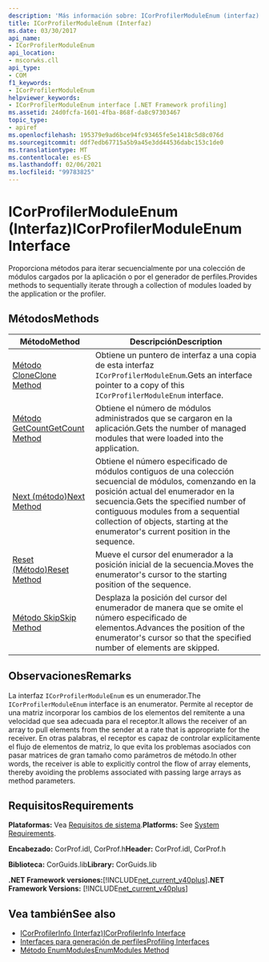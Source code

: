 ```yaml
---
description: 'Más información sobre: ICorProfilerModuleEnum (interfaz)'
title: ICorProfilerModuleEnum (Interfaz)
ms.date: 03/30/2017
api_name:
- ICorProfilerModuleEnum
api_location:
- mscorwks.cll
api_type:
- COM
f1_keywords:
- ICorProfilerModuleEnum
helpviewer_keywords:
- ICorProfilerModuleEnum interface [.NET Framework profiling]
ms.assetid: 24d0fcfa-1601-4fba-868f-da8c97303467
topic_type:
- apiref
ms.openlocfilehash: 195379e9ad6bce94fc93465fe5e1418c5d8c076d
ms.sourcegitcommit: ddf7edb67715a5b9a45e3dd44536dabc153c1de0
ms.translationtype: MT
ms.contentlocale: es-ES
ms.lasthandoff: 02/06/2021
ms.locfileid: "99783825"
---
```

# <a name="icorprofilermoduleenum-interface"></a><span data-ttu-id="298da-103">ICorProfilerModuleEnum (Interfaz)</span><span class="sxs-lookup"><span data-stu-id="298da-103">ICorProfilerModuleEnum Interface</span></span>

<span data-ttu-id="298da-104">Proporciona métodos para iterar secuencialmente por una colección de módulos cargados por la aplicación o por el generador de perfiles.</span><span class="sxs-lookup"><span data-stu-id="298da-104">Provides methods to sequentially iterate through a collection of modules loaded by the application or the profiler.</span></span>  
  
## <a name="methods"></a><span data-ttu-id="298da-105">Métodos</span><span class="sxs-lookup"><span data-stu-id="298da-105">Methods</span></span>  
  
|<span data-ttu-id="298da-106">Método</span><span class="sxs-lookup"><span data-stu-id="298da-106">Method</span></span>|<span data-ttu-id="298da-107">Descripción</span><span class="sxs-lookup"><span data-stu-id="298da-107">Description</span></span>|  
|------------|-----------------|  
|[<span data-ttu-id="298da-108">Método Clone</span><span class="sxs-lookup"><span data-stu-id="298da-108">Clone Method</span></span>](icorprofilermoduleenum-clone-method.md)|<span data-ttu-id="298da-109">Obtiene un puntero de interfaz a una copia de esta interfaz `ICorProfilerModuleEnum`.</span><span class="sxs-lookup"><span data-stu-id="298da-109">Gets an interface pointer to a copy of this `ICorProfilerModuleEnum` interface.</span></span>|  
|[<span data-ttu-id="298da-110">Método GetCount</span><span class="sxs-lookup"><span data-stu-id="298da-110">GetCount Method</span></span>](icorprofilermoduleenum-getcount-method.md)|<span data-ttu-id="298da-111">Obtiene el número de módulos administrados que se cargaron en la aplicación.</span><span class="sxs-lookup"><span data-stu-id="298da-111">Gets the number of managed modules that were loaded into the application.</span></span>|  
|[<span data-ttu-id="298da-112">Next (método)</span><span class="sxs-lookup"><span data-stu-id="298da-112">Next Method</span></span>](icorprofilermoduleenum-next-method.md)|<span data-ttu-id="298da-113">Obtiene el número especificado de módulos contiguos de una colección secuencial de módulos, comenzando en la posición actual del enumerador en la secuencia.</span><span class="sxs-lookup"><span data-stu-id="298da-113">Gets the specified number of contiguous modules from a sequential collection of objects, starting at the enumerator's current position in the sequence.</span></span>|  
|[<span data-ttu-id="298da-114">Reset (Método)</span><span class="sxs-lookup"><span data-stu-id="298da-114">Reset Method</span></span>](icorprofilermoduleenum-reset-method.md)|<span data-ttu-id="298da-115">Mueve el cursor del enumerador a la posición inicial de la secuencia.</span><span class="sxs-lookup"><span data-stu-id="298da-115">Moves the enumerator's cursor to the starting position of the sequence.</span></span>|  
|[<span data-ttu-id="298da-116">Método Skip</span><span class="sxs-lookup"><span data-stu-id="298da-116">Skip Method</span></span>](icorprofilermoduleenum-skip-method.md)|<span data-ttu-id="298da-117">Desplaza la posición del cursor del enumerador de manera que se omite el número especificado de elementos.</span><span class="sxs-lookup"><span data-stu-id="298da-117">Advances the position of the enumerator's cursor so that the specified number of elements are skipped.</span></span>|  
  
## <a name="remarks"></a><span data-ttu-id="298da-118">Observaciones</span><span class="sxs-lookup"><span data-stu-id="298da-118">Remarks</span></span>  

 <span data-ttu-id="298da-119">La interfaz `ICorProfilerModuleEnum` es un enumerador.</span><span class="sxs-lookup"><span data-stu-id="298da-119">The `ICorProfilerModuleEnum` interface is an enumerator.</span></span> <span data-ttu-id="298da-120">Permite al receptor de una matriz incorporar los cambios de los elementos del remitente a una velocidad que sea adecuada para el receptor.</span><span class="sxs-lookup"><span data-stu-id="298da-120">It allows the receiver of an array to pull elements from the sender at a rate that is appropriate for the receiver.</span></span> <span data-ttu-id="298da-121">En otras palabras, el receptor es capaz de controlar explícitamente el flujo de elementos de matriz, lo que evita los problemas asociados con pasar matrices de gran tamaño como parámetros de método.</span><span class="sxs-lookup"><span data-stu-id="298da-121">In other words, the receiver is able to explicitly control the flow of array elements, thereby avoiding the problems associated with passing large arrays as method parameters.</span></span>  
  
## <a name="requirements"></a><span data-ttu-id="298da-122">Requisitos</span><span class="sxs-lookup"><span data-stu-id="298da-122">Requirements</span></span>  

 <span data-ttu-id="298da-123">**Plataformas:** Vea [Requisitos de sistema](../../get-started/system-requirements.md).</span><span class="sxs-lookup"><span data-stu-id="298da-123">**Platforms:** See [System Requirements](../../get-started/system-requirements.md).</span></span>  
  
 <span data-ttu-id="298da-124">**Encabezado:** CorProf.idl, CorProf.h</span><span class="sxs-lookup"><span data-stu-id="298da-124">**Header:** CorProf.idl, CorProf.h</span></span>  
  
 <span data-ttu-id="298da-125">**Biblioteca:** CorGuids.lib</span><span class="sxs-lookup"><span data-stu-id="298da-125">**Library:** CorGuids.lib</span></span>  
  
 <span data-ttu-id="298da-126">**.NET Framework versiones:**[!INCLUDE[net_current_v40plus](../../../../includes/net-current-v40plus-md.md)]</span><span class="sxs-lookup"><span data-stu-id="298da-126">**.NET Framework Versions:** [!INCLUDE[net_current_v40plus](../../../../includes/net-current-v40plus-md.md)]</span></span>  
  
## <a name="see-also"></a><span data-ttu-id="298da-127">Vea también</span><span class="sxs-lookup"><span data-stu-id="298da-127">See also</span></span>

- [<span data-ttu-id="298da-128">ICorProfilerInfo (Interfaz)</span><span class="sxs-lookup"><span data-stu-id="298da-128">ICorProfilerInfo Interface</span></span>](icorprofilerinfo-interface.md)
- [<span data-ttu-id="298da-129">Interfaces para generación de perfiles</span><span class="sxs-lookup"><span data-stu-id="298da-129">Profiling Interfaces</span></span>](profiling-interfaces.md)
- [<span data-ttu-id="298da-130">Método EnumModules</span><span class="sxs-lookup"><span data-stu-id="298da-130">EnumModules Method</span></span>](icorprofilerinfo3-enummodules-method.md)
